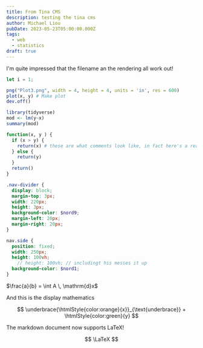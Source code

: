 ```yaml
---
title: From Tina CMS
description: testing the tina cms
author: Michael Liou
pubDate: 2023-05-23T05:00:00.000Z
tags:
  - web
  - statistics
draft: true
---
```


I'm quite impressed that the filename an the rendering all work out!

```js
let i = 1;
```

```r
png("Plot3.png", width = 4, height = 4, units = 'in', res = 600)
plot(x, y) # Make plot
dev.off()
```

``` r
library(tidyverse)
mod <- lm(y~x)
summary(mod)

function(x, y ) {
  if (x > y) {
    return(x) # these are what comments look like, in fact here's a really really really really really long comment
  } else {
    return(y)
  }
  return()
}
```

```scss
.nav-divider {
  display: block;
  margin-top: 3px;
  width: 220px;
  height: 3px;
  background-color: $nord9;
  margin-left: 20px;
  margin-right: 20px;
}

nav.side {
  position: fixed;
  width: 250px;
  height: 100vh;
    // height: 100vh; // includingt his messes it up
  background-color: $nord1;
}
```

$\frac{a}{b} = \int A \, \mathrm{d}x$

And this is the display mathematics

$$
\underbrace{\htmlStyle{color:orange}{x}}_{\text{underbrace}} + \htmlStyle{color:green}{y}
$$

The markdown document now supports LaTeX!

$$
\LaTeX
$$

<style lang="scss">
    /* .katex-display { font-size: 3em; } */

  .astro-code {
    padding: 20px 30px;
    font-size: 1.2rem;
    line-height: 1.5rem;
    border-radius: 10px;
    /* overflow: hidden; */
  }
</style>